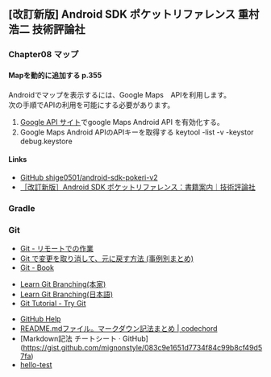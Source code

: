 ## [改訂新版] Android SDK ポケットリファレンス 重村浩二 技術評論社
### Chapter08 マップ
#### Mapを動的に追加する p.355
Androidでマップを表示するには、Google Maps　APIを利用します。  
次の手順でAPIの利用を可能にする必要があります。
1. [Google API サイト](http://console.develppers.google.com/)でgoogle Maps Android API を有効化する。
2. Google Maps Android APIのAPIキーを取得する
    keytool -list -v -keystor debug.keystore
	
#### Links
- [GitHub shige0501/android-sdk-pokeri-v2](https://github.com/shige0501/android-sdk-pokeri-v2)
- [［改訂新版］Android SDK ポケットリファレンス：書籍案内｜技術評論社](https://gihyo.jp/book/2018/978-4-7741-9855-2)

### Gradle

### Git
* [Git - リモートでの作業](https://git-scm.com/book/ja/v1/Git-%E3%81%AE%E5%9F%BA%E6%9C%AC-%E3%83%AA%E3%83%A2%E3%83%BC%E3%83%88%E3%81%A7%E3%81%AE%E4%BD%9C%E6%A5%AD)
* [Git で変更を取り消して、元に戻す方法 (事例別まとめ)](http://www-creators.com/archives/1290)
* [Git - Book](https://git-scm.com/book/ja/v1/)
- [Learn Git Branching(本家)](http://learngitbranching.js.org/)
- [Learn Git Branching(日本語)](http://k.swd.cc/learnGitBranching-ja/)
- [Git Tutorial - Try Git](https://try.github.io/levels/1/challenges/1)
* [GitHub Help](https://help.github.com/categories/writing-on-github/)
* [README.mdファイル。マークダウン記法まとめ | codechord](http://codechord.com/2012/01/readme-markdown/)
* [Markdown記法 チートシート · GitHub] (https://gist.github.com/mignonstyle/083c9e1651d7734f84c99b8cf49d57fa)
* [hello-test](test/test.md)
